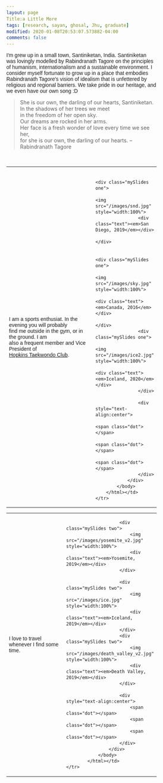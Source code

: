 ```yaml
---
layout: page
Title:a Little More
tags: [research, sayan, ghosal, Jhu, graduate]
modified: 2020-01-08T20:53:07.573882-04:00
comments: false
---
```


<p style="font-family:'Arial'"> I'm grew up in a small town, Santiniketan, India. Santiniketan was lovingly modelled by Rabindranath Tagore on the principles of humanism, internationalism and a sustainable environment. I consider myself fortunate to grow up in a place that embodies Rabindranath Tagore's vision of idealism that is unfettered by religious and regional barriers. We take pride in our heritage, and we even have our own song :D

<html>
<head>
<style>
blockquote {
  margin-left: 20px;
  border-left: 3px solid #eee;
}
</style>
</head>
<body>
<blockquote>
She is our own, the darling of our hearts, Santiniketan.<br>
In the shadows of her trees we meet<br>
in the freedom of her open sky.<br>
Our dreams are rocked in her arms.<br>
Her face is a fresh wonder of love every time we see her,<br>
for she is our own, the darling of our hearts. –  Rabindranath Tagore
</blockquote>
</body>
</html>

<br>

<html>
<head>
<meta name="viewport" content="width=device-width, initial-scale=1">
<style>
* {box-sizing: border-box}
.mySlides {display: none}
img {vertical-align: middle;}

/* Slideshow container */
.slideshow-container {
  max-width: 1000px;
  position: center;
  margin: auto;
}

/* Caption text */
.text {
  color: #111;
  font-size: 15px;
  padding: 8px 12px;
  position: bottom;
  bottom: 8px;
  width: 100%;
  text-align: center;
}

/* Number text (1/3 etc) */
.numbertext {
  color: #f2f2f2;
  font-size: 12px;
  padding: 8px 12px;
  position: absolute;
  top: 0;
}

/* The dots/bullets/indicators */
.dot {
  height: 0px;
  width: 0px;
  margin: 0 0px;
  background-color: #bbb;
  border-radius: 0%;
  display: inline-block;
  transition: background-color 0.6s ease;
}

.active {
  background-color: #717171;
}

/* Fading animation */
.fade {
  -webkit-animation-name: fade;
  -webkit-animation-duration: 1s;
  animation-name: fade;
  animation-duration: 1s;
}

@-webkit-keyframes fade {
  from {opacity: .4} 
  to {opacity: 1}
}

@keyframes fade {
  from {opacity: .4} 
  to {opacity: 1}
}

/* On smaller screens, decrease text size */
@media only screen and (max-width: 300px) {
  .text {font-size: 11px}
}
</style>
</head>
</html>

<table>
    <col width="60%">
    <col width="40%">
    <tr>
        <td valign="center"><p style="font-family:'Arial'">I am a sports enthusiat. In the evening you will probably<br> find me outside in the gym, or in the ground. I am<br> also a frequent member and Vice President of<br> <a href="http://www.hopkinstkd.com/home/">Hopkins Taekwondo Club</a>.</td>
        <td>
            <html>
        	<body>
        	    <div class="slideshow-container" id="slideshow1">

            	        <div class="mySlides one">
                	    <img src="/images/snd.jpg" style="width:100%">
	        	    <div class="text"><em>San Diego, 2019</em></div>
            	        </div>

            	        <div class="mySlides one">
                            <img src="/images/sky.jpg" style="width:100%">
                            <div class="text"><em>Canada, 2016</em></div>
            	        </div>
        	        <div class="mySlides one">
            	            <img src="/images/ice2.jpg" style="width:100%">
            	            <div class="text"><em>Iceland, 2020</em></div>
        	        </div>

        	        <div style="text-align:center">
            		    <span class="dot"></span> 
            		    <span class="dot"></span> 
            		    <span class="dot"></span> 
        	        </div>
        	    </div>
    		</body>
	    </html></td>
    </tr>
</table>

<table>
    <col width="60%">
    <col width="40%">
    <tr>
        <td valign="center"><p style="font-family:'Arial'"> I love to travel whenever I find some time.</td>
	<td>
            <html>
                <body>
                    <div class="slideshow-container" id="slideshow2">

                        <div class="mySlides two">
                            <img src="/images/yosemite_v2.jpg" style="width:100%">
                            <div class="text"><em>Yosemite, 2019</em></div>
                        </div>

                        <div class="mySlides two">
                            <img src="/images/ice.jpg" style="width:100%">
                            <div class="text"><em>Iceland, 2019</em></div>
                        </div>
                        <div class="mySlides two">
                            <img src="/images/death_valley_v2.jpg" style="width:100%">
                            <div class="text"><em>Death Valley, 2019</em></div>
                        </div>

                        <div style="text-align:center">
                            <span class="dot"></span> 
                            <span class="dot"></span> 
                            <span class="dot"></span> 
                        </div>
                    </div>
                </body>
            </html></td>
    </tr>
</table>

<html>
    <body>
        <script>
            'use strict';
           
            function Make_a_slideshow(id){
                var slideIndex = 0,
                    container = document.getElementById(id);

                function showSlides(){
                    var slides = container.querySelectorAll('.mySlides');
                    for (var i = 0; i < slides.length; i++){
                        slides[i].style.display = "none";
                    }
                    slideIndex++;
                    if (slideIndex > slides.length){
                        slideIndex = 1;
                    }
                    slides[slideIndex - 1].style.display = "block";
                    setTimeout(showSlides, 2000); // Change image every 2 seconds
                }
                showSlides();
            }
           
            //start slideshow 1
            Make_a_slideshow('slideshow1');
           
            //delay 1 second before starting slideshow 2
            setTimeout(function(){
                Make_a_slideshow('slideshow2');
            }, 1000);
        </script>
    </body>
</html>
